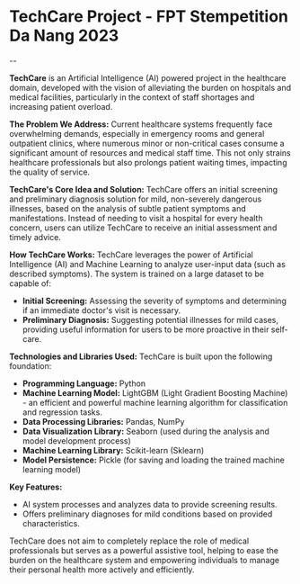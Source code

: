 # TechCare Project - FPT Stempetition Da Nang 2023
--

**TechCare** is an Artificial Intelligence (AI) powered project in the healthcare domain, developed with the vision of alleviating the burden on hospitals and medical facilities, particularly in the context of staff shortages and increasing patient overload.

**The Problem We Address:**
Current healthcare systems frequently face overwhelming demands, especially in emergency rooms and general outpatient clinics, where numerous minor or non-critical cases consume a significant amount of resources and medical staff time. This not only strains healthcare professionals but also prolongs patient waiting times, impacting the quality of service.

**TechCare's Core Idea and Solution:**
TechCare offers an initial screening and preliminary diagnosis solution for mild, non-severely dangerous illnesses, based on the analysis of subtle patient symptoms and manifestations. Instead of needing to visit a hospital for every health concern, users can utilize TechCare to receive an initial assessment and timely advice.

**How TechCare Works:**
TechCare leverages the power of Artificial Intelligence (AI) and Machine Learning to analyze user-input data (such as described symptoms). The system is trained on a large dataset to be capable of:
* **Initial Screening:** Assessing the severity of symptoms and determining if an immediate doctor's visit is necessary.
* **Preliminary Diagnosis:** Suggesting potential illnesses for mild cases, providing useful information for users to be more proactive in their self-care.

**Technologies and Libraries Used:**
TechCare is built upon the following foundation:
* **Programming Language:** Python
* **Machine Learning Model:** LightGBM (Light Gradient Boosting Machine) - an efficient and powerful machine learning algorithm for classification and regression tasks.
* **Data Processing Libraries:** Pandas, NumPy
* **Data Visualization Library:** Seaborn (used during the analysis and model development process)
* **Machine Learning Library:** Scikit-learn (Sklearn)
* **Model Persistence:** Pickle (for saving and loading the trained machine learning model)

**Key Features:**
* AI system processes and analyzes data to provide screening results.
* Offers preliminary diagnoses for mild conditions based on provided characteristics.

TechCare does not aim to completely replace the role of medical professionals but serves as a powerful assistive tool, helping to ease the burden on the healthcare system and empowering individuals to manage their personal health more actively and efficiently.
